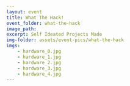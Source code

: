 ```yaml
---
layout: event
title: What The Hack!
event_folder: what-the-hack
image_path: 
excerpt: Self Ideated Projects Made
img-folder: assets/event-pics/what-the-hack
imgs:
    - hardware_0.jpg
    - hardware_1.jpg
    - hardware_2.jpg
    - hardware_3.jpg
    - hardware_4.jpg
---
```


